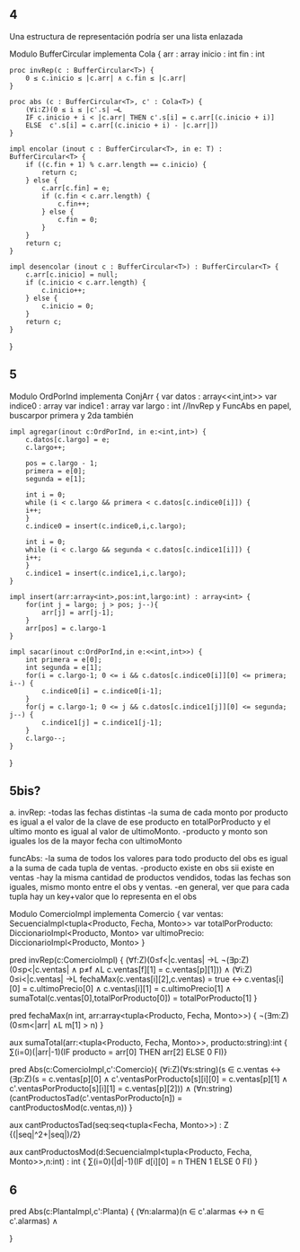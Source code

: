 ## 4
Una estructura de representación podría ser una lista enlazada


Modulo BufferCircular<T> implementa Cola<T> {
    arr : array<T>
    inicio : int
    fin : int

    proc invRep(c : BufferCircular<T>) {
        0 ≤ c.inicio ≤ |c.arr| ∧ c.fin ≤ |c.arr| 
    }
    
    proc abs (c : BufferCircular<T>, c' : Cola<T>) {
        (∀i:Z)(0 ≤ i ≤ |c'.s| ⟶L 
        IF c.inicio + i < |c.arr| THEN c'.s[i] = c.arr[(c.inicio + i)]
        ELSE  c'.s[i] = c.arr[(c.inicio + i) - |c.arr|])
    }

    impl encolar (inout c : BufferCircular<T>, in e: T) : BufferCircular<T> {
        if ((c.fin + 1) % c.arr.length == c.inicio) {
            return c;
        } else {
            c.arr[c.fin] = e;
            if (c.fin < c.arr.length) {
                c.fin++;
            } else {
                c.fin = 0;
            }
        }
        return c;
    }

    impl desencolar (inout c : BufferCircular<T>) : BufferCircular<T> {
        c.arr[c.inicio] = null;
        if (c.inicio < c.arr.length) {
            c.inicio++;
        } else {
            c.inicio = 0;
        }
        return c;
    }
}

## 5
Modulo OrdPorInd implementa ConjArr {
    var datos : array<<int,int>>
    var indice0 : array<int>
    var indice1 : array<int>
    var largo : int
    //InvRep y FuncAbs en papel, buscarpor primera y 2da también

    impl agregar(inout c:OrdPorInd, in e:<int,int>) {
        c.datos[c.largo] = e;
        c.largo++;

        pos = c.largo - 1;
        primera = e[0];
        segunda = e[1];

        int i = 0;
        while (i < c.largo && primera < c.datos[c.indice0[i]]) {
        i++;
        }
        c.indice0 = insert(c.indice0,i,c.largo);

        int i = 0;
        while (i < c.largo && segunda < c.datos[c.indice1[i]]) {
        i++;
        }
        c.indice1 = insert(c.indice1,i,c.largo);
    }

    impl insert(arr:array<int>,pos:int,largo:int) : array<int> {
        for(int j = largo; j > pos; j--){
            arr[j] = arr[j-1];
        }
        arr[pos] = c.largo-1
    }

    impl sacar(inout c:OrdPorInd,in e:<<int,int>>) {
        int primera = e[0];
        int segunda = e[1];
        for(i = c.largo-1; 0 <= i && c.datos[c.indice0[i]][0] <= primera; i--) {
            c.indice0[i] = c.indice0[i-1];
        }
        for(j = c.largo-1; 0 <= j && c.datos[c.indice1[j]][0] <= segunda; j--) {
            c.indice1[j] = c.indice1[j-1];
        }
        c.largo--;
    }
}

## 5bis?

a.
invRep:
-todas las fechas distintas
-la suma de cada monto por producto es igual a el valor de la clave de ese producto en totalPorProducto y el ultimo monto es igual al valor de ultimoMonto. 
-producto y monto son iguales los de la mayor fecha con ultimoMonto

funcAbs:
-la suma de todos los valores para todo producto del obs es igual a la suma de cada tupla de ventas.
-producto existe en obs sii existe en ventas
-hay la misma cantidad de productos vendidos, todas las fechas son iguales, mismo monto entre el obs y ventas.
-en general, ver que para cada tupla hay un key+valor que lo representa en el obs

Modulo ComercioImpl implementa Comercio {
var ventas: SecuenciaImpl<tupla<Producto, Fecha, Monto>>
var totalPorProducto: DiccionarioImpl<Producto, Monto>
var ultimoPrecio: DiccionarioImpl<Producto, Monto>
}

pred invRep(c:ComercioImpl) {
    (∀f:Z)(0≤f<|c.ventas| →L ¬(∃p:Z)(0≤p<|c.ventas| ∧ p≠f ∧L c.ventas[f][1] = c.ventas[p][1])) ∧ (∀i:Z) 0≤i<|c.ventas| →L fechaMax(c.ventas[i][2],c.ventas) = true ↔
    c.ventas[i][0] = c.ultimoPrecio[0] ∧ c.ventas[i][1] = c.ultimoPrecio[1] ∧
    sumaTotal(c.ventas[0],totalPorProducto[0]) = totalPorProducto[1]
}

pred fechaMax(n int, arr:array<tupla<Producto, Fecha, Monto>>) {
    ¬(∃m:Z)(0≤m<|arr| ∧L m[1] > n)
}

aux sumaTotal(arr:<tupla<Producto, Fecha, Monto>>, producto:string):int {
    ∑(i=0)(|arr|-1)(IF producto = arr[0] THEN arr[2] ELSE 0 FI)}

pred Abs(c:ComercioImpl,c':Comercio){
    (∀i:Z)(∀s:string)(s ∈ c.ventas ↔ (∃p:Z)(s = c.ventas[p][0] ∧
    c'.ventasPorProducto[s][i][0] = c.ventas[p][1] ∧ c'.ventasPorProducto[s][i][1] = c.ventas[p][2])) ∧ (∀n:string)(cantProductosTad(c'.ventasPorProducto[n]) = cantProductosMod(c.ventas,n))
}

aux cantProductosTad(seq:seq<tupla<Fecha, Monto>>) : Z {(|seq|^2+|seq|)/2}

aux cantProductosMod(d:SecuenciaImpl<tupla<Producto, Fecha, Monto>>,n:int) : int {
    ∑(i=0)(|d|-1)(IF d[i][0] = n THEN 1 ELSE 0 FI)
}


## 6

pred Abs(c:PlantaImpl,c':Planta) {
    (∀n:alarma)(n ∈ c'.alarmas ↔ n ∈ c'.alarmas) ∧
    
}